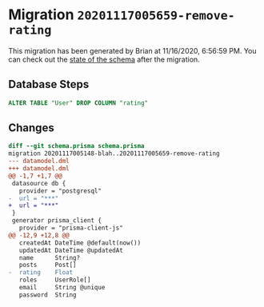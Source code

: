 # Migration `20201117005659-remove-rating`

This migration has been generated by Brian at 11/16/2020, 6:56:59 PM.
You can check out the [state of the schema](./schema.prisma) after the migration.

## Database Steps

```sql
ALTER TABLE "User" DROP COLUMN "rating"
```

## Changes

```diff
diff --git schema.prisma schema.prisma
migration 20201117005148-blah..20201117005659-remove-rating
--- datamodel.dml
+++ datamodel.dml
@@ -1,7 +1,7 @@
 datasource db {
   provider = "postgresql"
-  url = "***"
+  url = "***"
 }
 generator prisma_client {
   provider = "prisma-client-js"
@@ -12,9 +12,8 @@
   createdAt DateTime @default(now())
   updatedAt DateTime @updatedAt
   name      String?
   posts     Post[]
-  rating    Float
   roles     UserRole[]
   email     String @unique
   password  String
```



